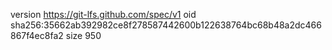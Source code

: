 version https://git-lfs.github.com/spec/v1
oid sha256:35662ab392982ce8f278587442600b122638764bc68b48a2dc466867f4ec8fa2
size 950
